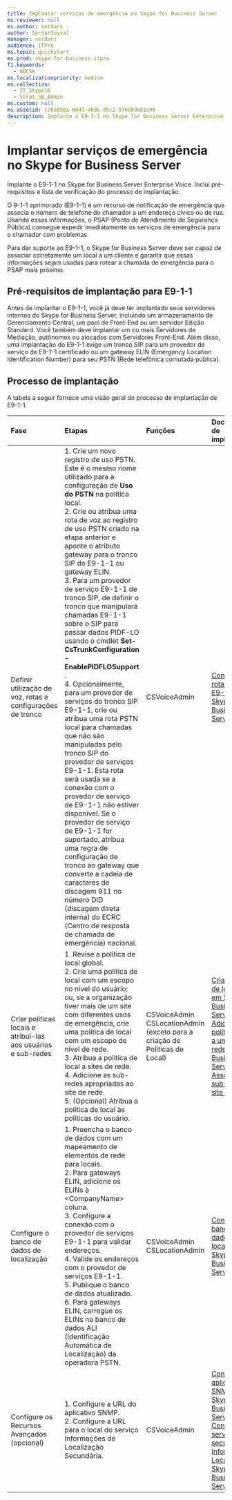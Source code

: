 ```yaml
---
title: Implantar serviços de emergência no Skype for Business Server
ms.reviewer: null
ms.author: serdars
author: SerdarSoysal
manager: serdars
audience: ITPro
ms.topic: quickstart
ms.prod: skype-for-business-itpro
f1.keywords:
  - NOCSH
ms.localizationpriority: medium
ms.collection:
  - IT_Skype16
  - Strat_SB_Admin
ms.custom: null
ms.assetid: cc6a656a-6043-4b9b-85c2-5708b9bb1c06
description: Implante o E9-1-1 no Skype for Business Server Enterprise Voice. Inclui pré-requisitos e lista de verificação do processo de implantação.
---
```


# <a name="deploy-emergency-services-in-skype-for-business-server"></a>Implantar serviços de emergência no Skype for Business Server
 
Implante o E9-1-1 no Skype for Business Server Enterprise Voice. Inclui pré-requisitos e lista de verificação do processo de implantação.
  
O 9-1-1 aprimorado (E9-1-1) é um recurso de notificação de emergência que associa o número de telefone do chamador a um endereço cívico ou de rua. Usando essas informações, o PSAP (Ponto de Atendimento de Segurança Pública) consegue expedir imediatamente os serviços de emergência para o chamador com problemas.
  
Para dar suporte ao E9-1-1, o Skype for Business Server deve ser capaz de associar corretamente um local a um cliente e garantir que essas informações sejam usadas para rotear a chamada de emergência para o PSAP mais próximo.
  
## <a name="deployment-prerequisites-for-e9-1-1"></a>Pré-requisitos de implantação para E9-1-1

Antes de implantar o E9-1-1, você já deve ter implantado seus servidores internos do Skype for Business Server, incluindo um armazenamento de Gerenciamento Central, um pool de Front-End ou um servidor Edição Standard. Você também deve implantar um ou mais Servidores de Mediação, autônomos ou alocados com Servidores Front-End. Além disso, uma implantação do E9-1-1 exige um tronco SIP para um provedor de serviço de E9-1-1 certificado ou um gateway ELIN (Emergency Location Identification Number) para seu PSTN (Rede telefônica comutada pública).
  
## <a name="deployment-process"></a>Processo de implantação

A tabela a seguir fornece uma visão geral do processo de implantação de E9-1-1.
  
|**Fase**|**Etapas**|**Funções**|**Documentação de implantação**|
|:-----|:-----|:-----|:-----|
|Definir utilização de voz, rotas e configurações de tronco  <br/> |1. Crie um novo registro de uso PSTN. Este é o mesmo nome utilizado para a configuração de **Uso do PSTN** na política local. <br/> 2. Crie ou atribua uma rota de voz ao registro de uso PSTN criado na etapa anterior e aponte o atributo gateway para o tronco SIP do E9-1-1 ou gateway ELIN.  <br/> 3. Para um provedor de serviço E9-1-1 de tronco SIP, de definir o tronco que manipulará chamadas E9-1-1 sobre o SIP para passar dados PIDF-LO usando o cmdlet **Set-CsTrunkConfiguration -EnablePIDFLOSupport** . <br/> 4. Opcionalmente, para um provedor de serviços do tronco SIP E9-1-1, crie ou atribua uma rota PSTN local para chamadas que não são manipuladas pelo tronco SIP do provedor de serviços E9-1-1. Esta rota será usada se a conexão com o provedor de serviço de E9-1-1 não estiver disponível. Se o provedor de serviço de E9-1-1 for suportado, atribua uma regra de configuração de tronco ao gateway que converte a cadeia de caracteres de discagem 911 no número DID (discagem direta interna) do ECRC (Centro de resposta de chamada de emergência) nacional.  <br/> |CSVoiceAdmin  <br/> |[Configurar uma rota de voz E9-1-1 no Skype for Business Server](configure-an-e9-1-1-voice-route.md) <br/> |
|Criar políticas locais e atribuí-las aos usuários e sub-redes  <br/> |1. Revise a política de local global.  <br/> 2. Crie uma política de local com um escopo no nível do usuário; ou, se a organização tiver mais de um site com diferentes usos de emergência, crie uma política de local com um escopo de nível de rede.  <br/> 3. Atribua a política de local a sites de rede.  <br/> 4. Adicione as sub-redes apropriadas ao site de rede.  <br/> 5. (Opcional) Atribua a política de local às políticas do usuário.  <br/> |CSVoiceAdmin  <br/> CSLocationAdmin (exceto para a criação de Políticas de Local)  <br/> |[Criar políticas de localização em Skype for Business Server](create-location-policies.md) <br/> [Adicionar uma política de local a um site de rede Skype for Business Server](add-a-location-policy-to-a-network-site.md) <br/> [Associar uma sub-rede a um site de rede](deploy-network.md#BKMK_AssociateSubnets) <br/> |
|Configure o banco de dados de localização  <br/> |1. Preencha o banco de dados com um mapeamento de elementos de rede para locais.  <br/> 2. Para gateways ELIN, adicione os ELINs à \<CompanyName\> coluna.  <br/> 3. Configure a conexão com o provedor de serviços E9-1-1 para validar endereços.  <br/> 4. Valide os endereços com o provedor de serviços E9-1-1.  <br/> 5. Publique o banco de dados atualizado.  <br/> 6. Para gateways ELIN, carregue os ELINs no banco de dados ALI (Identificação Automática de Localização) da operadora PSTN.  <br/> |CSVoiceAdmin  <br/> CSLocationAdmin  <br/> |[Configurar o banco de dados de localização em Skype for Business Server](configure-the-location-database.md) <br/> |
|Configure os Recursos Avançados (opcional)  <br/> |1. Configure a URL do aplicativo SNMP.  <br/> 2. Configure a URL para o local do serviço Informações de Localização Secundária.  <br/> |CSVoiceAdmin  <br/> |[Configurar um aplicativo SNMP no Skype for Business Server](configure-an-snmp-application.md) <br/> [Configurar um serviço secundário de Informações de Localização Skype for Business Server](secondary-location-information-service.md) <br/> |
   

